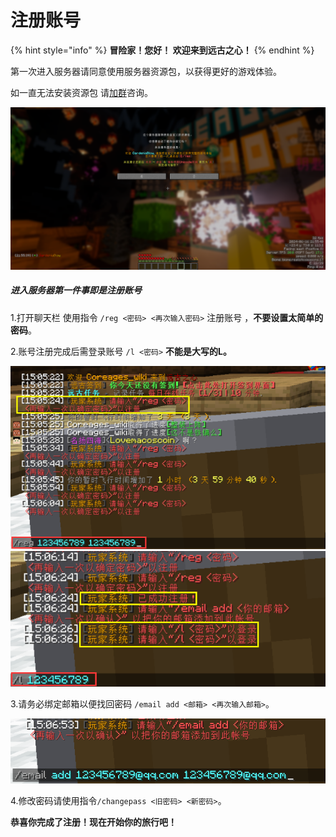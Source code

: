 # 注册账号

{% hint style="info" %}
**冒险家！您好！ 欢迎来到远古之心！**
{% endhint %}

第一次进入服务器请同意使用服务器资源包，以获得更好的游戏体验。

如一直无法安装资源包 请[加群](https://qm.qq.com/q/EXyRp871Yc)咨询。

![请按屏幕上的提示进行操作](MENU/image/资源包.png)

##### 进入服务器第一件事即是注册账号

1.打开聊天栏 使用指令 `/reg <密码> <再次输入密码>` 注册账号 ，**不要设置太简单的密码**。

2.账号注册完成后需登录账号 `/l <密码>`  **不能是大写的L。**

![设置密码](../Newplayer/image/注册.png)![登录账号](../Newplayer/image/登录.png)

3.请务必绑定邮箱以便找回密码 `/email add <邮箱> <再次输入邮箱>`。

![绑定邮箱](../Newplayer/image/添加邮箱.png)

4.修改密码请使用指令`/changepass <旧密码> <新密码>`。



**恭喜你完成了注册！现在开始你的旅行吧！**

